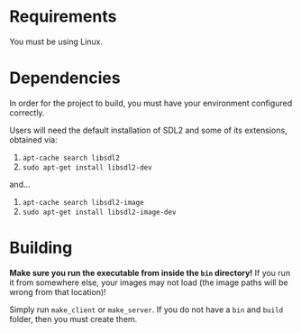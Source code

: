 # Requirements

You must be using Linux.

# Dependencies

In order for the project to build, you must have your environment configured correctly.

Users will need the default installation of SDL2 and some of its extensions, obtained via:

1. `apt-cache search libsdl2`
2. `sudo apt-get install libsdl2-dev`

and...

1. `apt-cache search libsdl2-image`
2. `sudo apt-get install libsdl2-image-dev`

# Building

**Make sure you run the executable from inside the `bin` directory!** If you run it from somewhere else, your images may not load (the image paths will be wrong from that location)!

Simply run `make_client` or `make_server`. If you do not have a `bin` and `build` folder, then you must create them.
